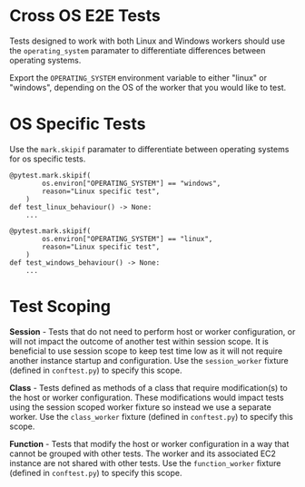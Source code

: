 # Cross OS E2E Tests

Tests designed to work with both Linux and Windows workers should use the `operating_system` paramater to differentiate differences between operating systems.

Export the `OPERATING_SYSTEM` environment variable to either "linux" or "windows", depending on the OS of the worker that you would like to test.

# OS Specific Tests
Use the `mark.skipif` paramater to differentiate between operating systems for os specific tests.
```
@pytest.mark.skipif(
        os.environ["OPERATING_SYSTEM"] == "windows",
        reason="Linux specific test",
    )
def test_linux_behaviour() -> None:
    ...

@pytest.mark.skipif(
        os.environ["OPERATING_SYSTEM"] == "linux",
        reason="Linux specific test",
    )
def test_windows_behaviour() -> None:
    ...
```

# Test Scoping
**Session** - Tests that do not need to perform host or worker configuration, or will not impact the outcome of another test within session scope. It is beneficial to use session scope to keep test time low as it will not require another instance startup and configuration. Use the `session_worker` fixture (defined in `conftest.py`) to specify this scope.

**Class** - Tests defined as methods of a class that require modification(s) to the host or worker configuration. These modifications would impact tests using the session scoped worker fixture so instead we use a separate worker. Use the `class_worker` fixture (defined in `conftest.py`) to specify this scope.

**Function** - Tests that modify the host or worker configuration in a way that cannot be grouped with other tests. The worker and its associated EC2 instance are not shared with other tests. Use the `function_worker` fixture (defined in `conftest.py`) to specify this scope.